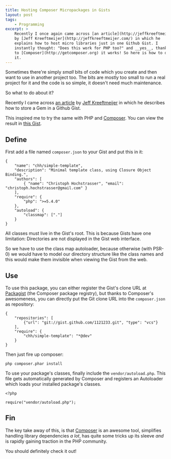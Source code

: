 ```yaml
---
title: Hosting Composer Micropackages in Gists
layout: post
tags: 
    - Programming
excerpt: >
    Recently I once again came across [an article](http://jeffkreeftmeijer.com/2011/microgems-five-minute-rubygems/) 
    by [Jeff Kreeftmeijer](http://jeffkreeftmeijer.com/) in which he
    explains how to host micro libraries just in one Github Gist. I
    instantly thought: "Does this work for PHP too?" and __yes__, thanks
    to [Composer](http://getcomposer.org) it works! So here is how to do
    it.
---
```

Sometimes there're simply _small_ bits of code which you create and then
want to use in another project too. The bits are mostly too small
to run a real project for it and the code is so simple, it doesn't 
need much maintenance.

So what to do about it?

Recently I came across [an article](http://jeffkreeftmeijer.com/2011/microgems-five-minute-rubygems/) by
[Jeff Kreeftmeijer](http://jeffkreeftmeijer.com/) in which he describes
how to store a Gem in a Github Gist.

This inspired me to try the same with PHP and [Composer][]. You can view
the result in [this Gist][].

## Define

First add a file named `composer.json` to your Gist and put this in it:

    {
        "name": "chh/simple-template",
        "description": "Minimal template class, using Closure Object Binding.",
        "authors": [
            { "name": "Christoph Hochstrasser", "email": "christoph.hochstrasser@gmail.com" }
        ],
        "require": {
            "php": ">=5.4.0"
        },
        "autoload": {
            "classmap": ["."]
        }
    }

All classes must live in the Gist's root. This is because Gists have one
limitation: Directories are not displayed in the Gist web interface.

So we have to use the class map autoloader, because otherwise 
(with PSR-0) we would have to model our directory structure like the
class names and this would make them invisible when viewing the Gist
from the web.

## Use

To use this package, you can either register the Gist's clone URL at
[Packagist][] (the Composer package registry), but thanks to Composer's
awesomeness, you can directly put the Git clone URL into the
`composer.json` as repository:

    {
        "repositories": [
            {"url": "git://gist.github.com/1121233.git", "type": "vcs"}
        ],
        "require": {
            "chh/simple-template": "*@dev"
        }
    }

Then just fire up composer:

    php composer.phar install

To use your package's classes, finally include the
`vendor/autoload.php`. This file gets automatically generated by
Composer and registers an Autoloader which loads your installed
package's classes.

    <?php

    require("vendor/autoload.php");

## Fin

The key take away of this, is that [Composer][] is an awesome tool,
simplifies handling library dependencies _a lot_, has quite some tricks
up its sleeve _and_ is rapidly gaining traction in the PHP community. 

You should definitely check it out!

[packagist]: http://packagist.org
[this gist]: https://gist.github.com/1121233
[composer]: http://getcomposer.org/
